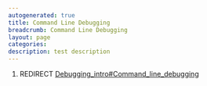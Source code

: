 ```yaml
---
autogenerated: true
title: Command Line Debugging
breadcrumb: Command Line Debugging
layout: page
categories: 
description: test description
---
```


1.  REDIRECT [Debugging\_intro\#Command\_line\_debugging](Debugging_intro#Command_line_debugging "wikilink")
